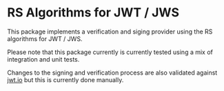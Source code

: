 RS Algorithms for JWT / JWS
===========================

This package implements a verification and siging provider using the RS algorithms for JWT / JWS.

Please note that this package currently is currently tested using a mix of integration and unit tests.

Changes to the signing and verification process are also validated against [jwt.io](https://jwt.io) but this is currently done manually.